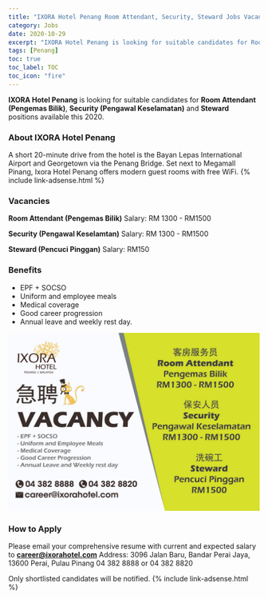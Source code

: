 ```yaml
---
title: "IXORA Hotel Penang Room Attendant, Security, Steward Jobs Vacancies 2020" 
category: Jobs 
date: 2020-10-29
excerpt: "IXORA Hotel Penang is looking for suitable candidates for Room Attendant (Pengemas Bilik), Security (Pengawal Keselamatan), Steward positions available this 2020" 
tags: [Penang] 
toc: true 
toc_label: TOC
toc_icon: "fire" 
--- 
```

**IXORA Hotel Penang** is looking for suitable candidates for **Room Attendant (Pengemas Bilik)**, **Security (Pengawal Keselamatan)** and **Steward** positions available this 2020.

### About IXORA Hotel Penang
A short 20-minute drive from the hotel is the Bayan Lepas International Airport and Georgetown via the Penang Bridge. Set next to Megamall Pinang, Ixora Hotel Penang offers modern guest rooms with free WiFi.
{% include link-adsense.html %} 
### Vacancies
**Room Attendant (Pengemas Bilik)**
Salary: RM 1300 - RM1500

**Security (Pengawal Keselamtan)**
Salary: RM 1300 - RM1500

**Steward (Pencuci Pinggan)**
Salary: RM150

### Benefits
- EPF + SOCSO
- Uniform and employee meals
- Medical coverage
- Good career progression
- Annual leave and weekly rest day.

![IXORA Hotel Penang Jobs Ads Oct 2020!](/assets/images/2020-10/ixora-hotel-penang-room-attendant-security-post.jpg "Ixora Hotel Penang Jobs 2020")

### How to Apply
Please email your comprehensive resume with current and expected salary to **career@ixorahotel.com**
Address: 3096 Jalan Baru, Bandar Perai Jaya, 13600 Perai, Pulau Pinang
04 382 8888 or 04 382 8820

Only shortlisted candidates will be notified.
{% include link-adsense.html %} 